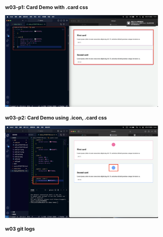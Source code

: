 ### w03-p1: Card Demo with .card css

![](w03-p1.png)

### w03-p2: Card Demo using .icon, .card css

![](w03-p2.png)

### w03 git logs